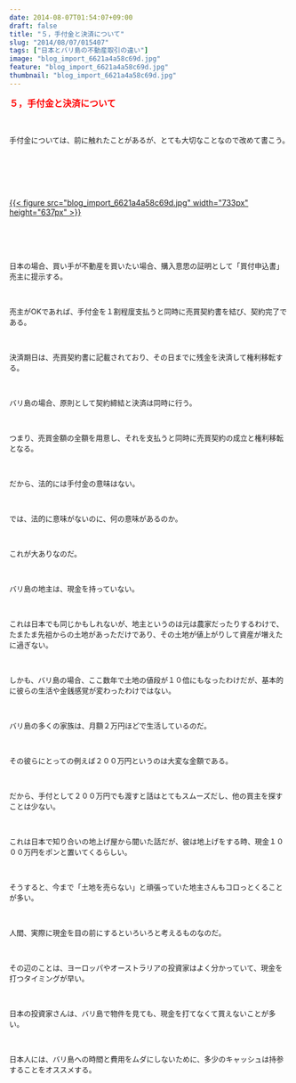 ```yaml
---
date: 2014-08-07T01:54:07+09:00
draft: false
title: "５，手付金と決済について"
slug: "2014/08/07/015407"
tags: ["日本とバリ島の不動産取引の違い"]
image: "blog_import_6621a4a58c69d.jpg"
feature: "blog_import_6621a4a58c69d.jpg"
thumbnail: "blog_import_6621a4a58c69d.jpg"
---
```

<p><font color="#ff0000" size="3"><strong>５，手付金と決済について</strong></font></p><br/><p><font size="2">手付金については、前に触れたことがあるが、とても大切なことなので改めて書こう。</font></p><p><font size="2"><br/></font></p><p><br/><a href="o0800060013027257280.jpg"></a><br/><a href="o0800060013027257280.jpg"></a><br/><a href="blog_import_6621a4a6a6da4.jpg">{{< figure src="blog_import_6621a4a58c69d.jpg" width="733px" height="637px" >}}</a><br/> <br/><br/></p><p><font size="2"><br/></font></p><p><font size="2">日本の場合、買い手が不動産を買いたい場合、購入意思の証明として「買付申込書」売主に提示する。</font></p><p><font size="2"><br/></font></p><p><font size="2">売主がOKであれば、手付金を１割程度支払うと同時に売買契約書を結び、契約完了である。</font></p><p><font size="2"><br/></font></p><p><font size="2">決済期日は、売買契約書に記載されており、その日までに残金を決済して権利移転する。</font></p><p><font size="2"><br/></font></p><p><font size="2">バリ島の場合、原則として契約締結と決済は同時に行う。</font></p><p><font size="2"><br/></font></p><p><font size="2">つまり、売買金額の全額を用意し、それを支払うと同時に売買契約の成立と権利移転となる。</font></p><p><font size="2"><br/></font></p><p><font size="2">だから、法的には手付金の意味はない。</font></p><p><font size="2"><br/></font></p><p><font size="2">では、法的に意味がないのに、何の意味があるのか。</font></p><p><font size="2"><br/></font></p><p><font size="2">これが大ありなのだ。</font></p><p><font size="2"><br/></font></p><p><font size="2">バリ島の地主は、現金を持っていない。</font></p><p><font size="2"><br/></font></p><p><font size="2">これは日本でも同じかもしれないが、地主というのは元は農家だったりするわけで、たまたま先祖からの土地があっただけであり、その土地が値上がりして資産が増えたに過ぎない。</font></p><p><font size="2"><br/></font></p><p><font size="2">しかも、バリ島の場合、ここ数年で土地の値段が１０倍にもなったわけだが、基本的に彼らの生活や金銭感覚が変わったわけではない。</font></p><p><font size="2"><br/></font></p><p><font size="2">バリ島の多くの家族は、月額２万円ほどで生活しているのだ。</font></p><p><font size="2"><br/></font></p><p><font size="2">その彼らにとっての例えば２００万円というのは大変な金額である。</font></p><p><font size="2"><br/></font></p><p><font size="2">だから、手付として２００万円でも渡すと話はとてもスムーズだし、他の買主を探すことは少ない。</font></p><p><font size="2"><br/></font></p><p><font size="2">これは日本で知り合いの地上げ屋から聞いた話だが、彼は地上げをする時、現金１０００万円をポンと置いてくるらしい。</font></p><p><font size="2"><br/></font></p><p><font size="2">そうすると、今まで「土地を売らない」と頑張っていた地主さんもコロっとくることが多い。</font></p><p><font size="2"><br/></font></p><p><font size="2">人間、実際に現金を目の前にするといろいろと考えるものなのだ。</font></p><p><font size="2"><br/></font></p><p><font size="2">その辺のことは、ヨーロッパやオーストラリアの投資家はよく分かっていて、現金を打つタイミングが早い。</font></p><p><font size="2"><br/></font></p><p><font size="2">日本の投資家さんは、バリ島で物件を見ても、現金を打てなくて買えないことが多い。</font></p><p><font size="2"><br/></font></p><p><font size="2">日本人には、バリ島への時間と費用をムダにしないために、多少のキャッシュは持参することをオススメする。</font></p><p><font size="2"><br/></font></p><p><font size="2"><br/></font></p><p><font size="2"><br/></font></p>

